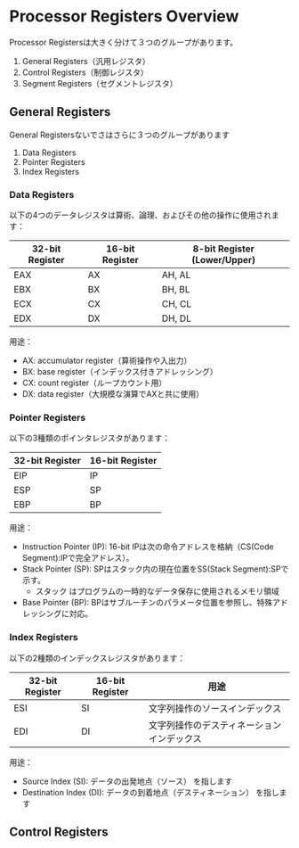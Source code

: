 # Processor Registers Overview

Processor Registersは大きく分けて３つのグループがあります。

1. General Registers（汎用レジスタ）
2. Control Registers（制御レジスタ）
3. Segment Registers（セグメントレジスタ）

## General Registers

General Registersないでさはさらに３つのグループがあります

1. Data Registers
2. Pointer Registers
3. Index Registers

### Data Registers

以下の4つのデータレジスタは算術、論理、およびその他の操作に使用されます：

| 32-bit Register | 16-bit Register | 8-bit Register (Lower/Upper) |
|-----------------|-----------------|-----------------------------|
| EAX             | AX              | AH, AL                      |
| EBX             | BX              | BH, BL                      |
| ECX             | CX              | CH, CL                      |
| EDX             | DX              | DH, DL                      |

用途：

- AX: accumulator register（算術操作や入出力）
- BX: base register（インデックス付きアドレッシング）
- CX: count register（ループカウント用）
- DX: data register（大規模な演算でAXと共に使用）

### Pointer Registers

以下の3種類のポインタレジスタがあります：

| 32-bit Register | 16-bit Register |
|-----------------|-----------------|
| EIP             | IP              |
| ESP             | SP              |
| EBP             | BP              |

用途：

- Instruction Pointer (IP): 16-bit IPは次の命令アドレスを格納（CS(Code Segment):IPで完全アドレス）。
- Stack Pointer (SP): SPはスタック内の現在位置をSS(Stack Segment):SPで示す。
  - スタック はプログラムの一時的なデータ保存に使用されるメモリ領域
- Base Pointer (BP): BPはサブルーチンのパラメータ位置を参照し、特殊アドレッシングに対応。

### Index Registers

以下の2種類のインデックスレジスタがあります：

| 32-bit Register | 16-bit Register | 用途                          |
|-----------------|-----------------|-----------------------------|
| ESI             | SI              | 文字列操作のソースインデックス |
| EDI             | DI              | 文字列操作のデスティネーションインデックス |

用途：

- Source Index (SI): データの出発地点（ソース） を指します
- Destination Index (DI): データの到着地点（デスティネーション） を指します

## Control Registers

